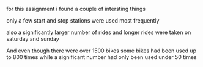 for this assignment i found a couple of intersting things

only a few start and stop  stations were used most frequently

also a significantly larger number of rides and longer rides were taken on saturday and sunday

And even though there were over 1500 bikes some bikes had been used up to 800 times while a significant number had only been used under 50 times
